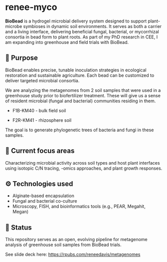 # renee-myco

**BioBead** is a hydrogel microbial delivery system designed to support plant-microbe symbioses in dynamic soil environments. It serves as both a carrier and a living interface, delivering beneficial fungal, bacterial, or mycorrhizal consortia in bead form to plant roots. As part of my PhD research in CEE, I am expanding into greenhouse and field trials with BioBead.

## 🌱 Purpose

BioBead enables precise, tunable inoculation strategies in ecological restoration and sustainable agriculture. Each bead can be customized to deliver targeted microbial consortia.

We are analyzing the metagenomes from 2 soil samples that were used in a greenhouse study prior to biofertilizer treatment. These will give us a sense of resident microbial (fungal and bacterial) communities residing in them.

-   F1B-KM40 - bulk field soil

-   F2R-KM41 - rhizosphere soil

The goal is to generate phylogenetic trees of bacteria and fungi in these samples.

## 🔬 Current focus areas

Characterizing microbial activity across soil types and host plant interfaces using isotopic C/N tracing, -omics approaches, and plant growth responses.

## ⚙️ Technologies used

-   Alginate-based encapsulation
-   Fungal and bacterial co-culture
-   Microscopy, FISH, and bioinformatics tools (e.g., PEAR, Megahit, Megan)

## 🚧 Status

This repository serves as an open, evolving pipeline for metagenome analysis of greenhouse soil samples from BioBead trials.

See slide deck here: <https://rpubs.com/reneedavis/metagenomes>
